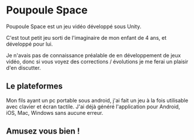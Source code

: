 # Poupoule Space
Poupoule Space est un jeu vidéo développé sous Unity.

C'est tout petit jeu sorti de l'imaginaire de mon enfant de 4 ans, et développé pour lui.

Je n'avais pas de connaissance préalable de en développement de jeux vidéo, donc si vous voyez des corrections / évolutions je me ferai un plaisir d'en discutter.

## Le plateformes
Mon fils ayant un pc portable sous android, j'ai fait un jeu à la fois utilisable avec clavier et écran tactile.
J'ai déjà généré l'application pour Android, iOS, Mac, Windows sans aucune erreur.

## Amusez vous bien !
